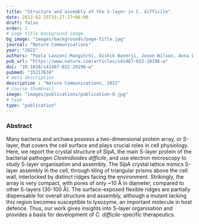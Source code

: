 ```yaml
---
title: "Structure and assembly of the S-layer in C. difficile"
date: 2022-02-25T15:27:17+06:00
draft: false
order: 1
# page title background image
bg_image: "images/backgrounds/page-title.jpg"
journal: "Nature Communications"
year: "2022"
authors: "Paola Lanzoni-Mangutchi, Oishik Banerji, Jason Wilson, Anna Barwinska-Sendra, Joseph A. Kirk, Filipa Vaz, Shauna O’Beirne, Arnaud Baslé, Kamel El Omari, Armin Wagner, Neil F. Fairweather, Gillian R. Douce, Per A. Bullough, Robert P. Fagan & Paula S. Salgado"
pub_url: "https://www.nature.com/articles/s41467-022-28196-w"
doi: "10.1038/s41467-022-28196-w"
pubmed: "35217634"
# meta description
description : "Nature Communications, 2022"
# course thumbnail
image: "images/publications/publication-8.jpg"
# type
type: "publication"
---
```



### Abstract

Many bacteria and archaea possess a two-dimensional protein array, or S-layer, that covers the cell surface and plays crucial roles in cell physiology. Here, we report the crystal structure of SlpA, the main S-layer protein of the bacterial pathogen *Clostridioides difficile*, and use electron microscopy to study S-layer organisation and assembly. The SlpA crystal lattice mimics S-layer assembly in the cell, through tiling of triangular prisms above the cell wall, interlocked by distinct ridges facing the environment. Strikingly, the array is very compact, with pores of only ~10 Å in diameter, compared to other S-layers (30-100 Å). The surface-exposed flexible ridges are partially dispensable for overall structure and assembly, although a mutant lacking this region becomes susceptible to lysozyme, an important molecule in host defence. Thus, our work gives insights into S-layer organisation and provides a basis for development of *C. difficile*-specific therapeutics.
